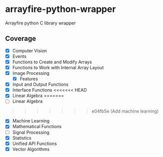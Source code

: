 # arrayfire-python-wrapper

Arrayfire python C library wrapper

## Coverage

- [x] Computer Vision
- [x] Events
- [x] Functions to Create and Modify Arrays
- [x] Functions to Work with Internal Array Layout
- [x] Image Processing
  - [x] Features
- [x] Input and Output Functions
- [x] Interface Functions
<<<<<<< HEAD
- [x] Linear Algebra
=======
- [ ] Linear Algebra
>>>>>>> e04fb5e (Add machine learning)
- [x] Machine Learning
- [x] Mathematical Functions
- [ ] Signal Processing
- [x] Statistics
- [x] Unified API Functions
- [x] Vector Algorithms
